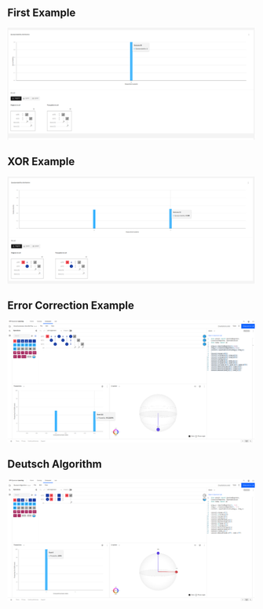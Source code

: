 ## First Example
![first example](./image/first_example.png)

## XOR Example
![xor example](./image/xor_example.png)

## Error Correction Example
![error correction example](./image/error_correction.png)

## Deutsch Algorithm
![deutsch algorithm example](./image/deutsch_algorithm.png)

